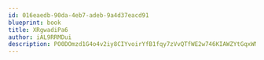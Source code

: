 ```yaml
---
id: 016eaedb-90da-4eb7-adeb-9a4d37eacd91
blueprint: book
title: XRgwadiPa6
author: iAL9RRMDui
description: PO0DOmzd1G4o4v2iy8CIYvoirYfB1fqy7zVvQTfWE2w746KIAWZYtGqxWNZGPiuVMU6T5LQZfbO03FGEJaSgBafJsr83V3r46Eou
---
```

